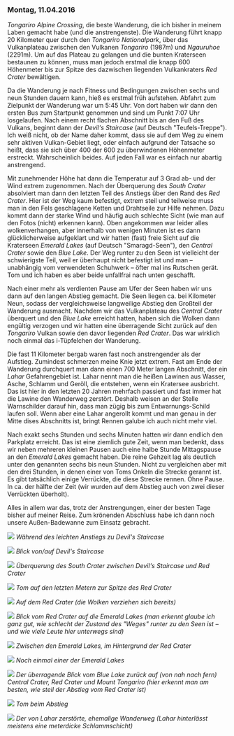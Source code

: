 ### Montag, 11.04.2016

*Tongariro Alpine Crossing*, die beste Wanderung, die ich bisher in meinem Laben gemacht habe (und die anstrengenste). Die Wanderung führt knapp 20 Kilometer quer durch den *Tongariro Nationalpark*, über das Vulkanplateau zwischen den Vulkanen *Tongariro* (1987m) und *Ngauruhoe* (2291m). Um auf das Plateau zu gelangen und die bunten Kraterseen bestaunen zu können, muss man jedoch erstmal die knapp 600 Höhenmeter bis zur Spitze des dazwischen liegenden Vulkankraters *Red Crater* bewältigen.

Da die Wanderung je nach Fitness und Bedingungen zwischen sechs und neun Stunden dauern kann, hieß es erstmal früh aufstehen. Abfahrt zum Zielpunkt der Wanderung war um 5:45 Uhr. Von dort haben wir dann den ersten Bus zum Startpunkt genommen und sind um Punkt 7:07 Uhr losgelaufen. Nach einem recht flachen Abschnitt bis an den Fuß des Vulkans, beginnt dann der *Devil's Staircase* (auf Deutsch "Teufels-Treppe"). Ich weiß nicht, ob der Name daher kommt, dass sie auf dem Weg zu einem sehr aktiven Vulkan-Gebiet liegt, oder einfach aufgrund der Tatsache so heißt, dass sie sich über 400 der 600 zu überwindenen Höhenmeter erstreckt. Wahrscheinlich beides. Auf jeden Fall war es einfach nur abartig anstrengend.

Mit zunehmender Höhe hat dann die Temperatur auf 3 Grad ab- und der Wind extrem zugenommen. Nach der Überquerung des *South Crater* absolviert man dann den letzten Teil des Anstiegs über den Rand des *Red Crater*. Hier ist der Weg kaum befestigt, extrem steil und teilweise muss man in den Fels geschlagene Ketten und Drahtseile zur Hilfe nehmen. Dazu kommt dann der starke Wind und häufig auch schlechte Sicht (wie man auf den Fotos (nicht) erkennen kann). Oben angekommen war leider alles wolkenverhangen, aber innerhalb von wenigen Minuten ist es dann glücklicherweise aufgeklart und wir hatten (fast) freie Sicht auf die Kraterseen *Emerald Lakes* (auf Deutsch "Smaragd-Seen"), den *Central Crater* sowie den *Blue Lake*. Der Weg runter zu den Seen ist vielleicht der schwierigste Teil, weil er überhaupt nicht befestigt ist und man – unabhängig vom verwendeten Schuhwerk – öfter mal ins Rutschen gerät. Tom und ich haben es aber beide unfallfrai nach unten geschafft.

Nach einer mehr als verdienten Pause am Ufer der Seen haben wir uns dann auf den langen Abstieg gemacht. Die Seen liegen ca. bei Kilometer Neun, sodass der vergleichsweise langweilige Abstieg den Großteil der Wanderung ausmacht. Nachdem wir das Vulkanplateau des *Central Crater* überquert und den *Blue Lake* erreicht hatten, haben sich die Wolken dann engültig verzogen und wir hatten eine überragende Sicht zurück auf den *Tongariro* Vulkan sowie den davor liegenden *Red Crater*. Das war wirklich noch einmal das i-Tüpfelchen der Wanderung.

Die fast 11 Kilometer bergab waren fast noch anstrengender als der Aufstieg. Zumindest schmerzen meine Knie jetzt extrem. Fast am Ende der Wanderung durchquert man dann einen 700 Meter langen Abschnitt, der ein *Lahar* Gefahrengebiet ist. Lahar nennt man die heißen Lawinen aus Wasser, Asche, Schlamm und Geröll, die entstehen, wenn ein Kratersee ausbricht. Das ist hier in den letzten 20 Jahren mehrfach passiert und fast immer hat die Lawine den Wanderweg zerstört. Deshalb weisen an der Stelle Warnschilder darauf hin, dass man zügig bis zum Entwarnungs-Schild laufen soll. Wenn aber eine Lahar angerollt kommt und man genau in der Mitte dises Abschnitts ist, bringt Rennen galube ich auch nicht mehr viel.

Nach exakt sechs Stunden und sechs Minuten hatten wir dann endlich den Parkplatz erreicht. Das ist eine ziemlich gute Zeit, wenn man bedenkt, dass wir neben mehreren kleinen Pausen auch eine halbe Stunde Mittagspause an den *Emerald Lakes* gemacht haben. Die reine Gehzeit lag als deutlich unter den genannten sechs bis neun Stunden. Nicht zu vergleichen aber mit den drei Stunden, in denen einer von Toms Onkeln die Strecke gerannt ist. Es gibt tatsächlich einige Verrückte, die diese Strecke rennen. Ohne Pause. In ca. der hälfte der Zeit (wir wurden auf dem Abstieg auch von zwei dieser Verrückten überholt).

Alles in allem war das, trotz der Anstrengungen, einer der besten Tage bisher auf meiner Reise. Zum krönenden Abschluss habe ich dann noch unsere Außen-Badewanne zum Einsatz gebracht.

![](https://www.dropbox.com/s/fc99u0g9hr1ob41/DSC_1257.jpg?dl=1)
*Während des leichten Anstiegs zu Devil's Staircase*

![](https://www.dropbox.com/s/8axzcmcuegk9h5g/DSC_1268.jpg?dl=1)
*Blick von/auf Devil's Staircase*

![](https://www.dropbox.com/s/56apcr10uaovixc/DSC_1272.jpg?dl=1)
*Überquerung des South Crater zwischen Devil's Staircase und Red Crater*

![](https://www.dropbox.com/s/ks7sfi8dn2og9rg/DSC_1295.jpg?dl=1)
*Tom auf den letzten Metern zur Spitze des Red Crater*

![](https://www.dropbox.com/s/92tvg4y0ez56to9/DSC_1312.jpg?dl=1)
*Auf dem Red Crater (die Wolken verziehen sich bereits)*

![](https://www.dropbox.com/s/pl7ckd4qjdqa12c/DSC_1346.jpg?dl=1)
*Blick vom Red Crater auf die Emerald Lakes (man erkennt glaube ich ganz gut, wie schlecht der Zustand des "Weges" runter zu den Seen ist – und wie viele Leute hier unterwegs sind)*

![](https://www.dropbox.com/s/dwbqg351w7h0del/DSC_1378.jpg?dl=1)
*Zwischen den Emerald Lakes, im Hintergrund der Red Crater*

![](https://www.dropbox.com/s/4802wivc2ab4a8v/DSC_1381.jpg?dl=1)
*Noch einmal einer der Emerald Lakes*

![](https://www.dropbox.com/s/u2zvddlmxcvk6mz/DSC_1429.jpg?dl=1)
*Der überragende Blick vom Blue Lake zurück auf (von nah nach fern) Central Crater, Red Crater und Mount Tongariro (hier erkennt man am besten, wie steil der Abstieg vom Red Crater ist)*

![](https://www.dropbox.com/s/2hrphof7xd0h8c2/DSC_1453.jpg?dl=1)
*Tom beim Abstieg*

![](https://www.dropbox.com/s/fd6kkgutamdwoyn/DSC_1472.jpg?dl=1)
*Der von Lahar zerstörte, ehemalige Wanderweg (Lahar hinterlässt meistens eine meterdicke Schlammschicht)*
